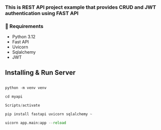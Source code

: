 ### This is REST API project example that provides CRUD and JWT authentication using FAST API


### 📌 Requirements
- Python 3.12
- Fast API
- Uvicorn
- Sqlalchemy
- JWT


## Installing & Run Server

```python 

python -m venv venv

cd myapi

Scripts/activate

pip install fastapi uvicorn sqlalchemy ~ 

uicorn app.main:app --reload

```


